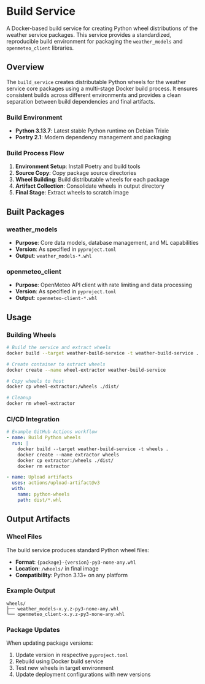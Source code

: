 # Build Service

A Docker-based build service for creating Python wheel distributions of the weather service packages. This service provides a standardized, reproducible build environment for packaging the `weather_models` and `openmeteo_client` libraries.

## Overview

The `build_service` creates distributable Python wheels for the weather service core packages using a multi-stage Docker build process. It ensures consistent builds across different environments and provides a clean separation between build dependencies and final artifacts.

### Build Environment

- **Python 3.13.7**: Latest stable Python runtime on Debian Trixie
- **Poetry 2.1**: Modern dependency management and packaging

### Build Process Flow

1. **Environment Setup**: Install Poetry and build tools
2. **Source Copy**: Copy package source directories
3. **Wheel Building**: Build distributable wheels for each package
4. **Artifact Collection**: Consolidate wheels in output directory
5. **Final Stage**: Extract wheels to scratch image

## Built Packages

### weather_models

- **Purpose**: Core data models, database management, and ML capabilities
- **Version**: As specified in `pyproject.toml`
- **Output**: `weather_models-*.whl`

### openmeteo_client

- **Purpose**: OpenMeteo API client with rate limiting and data processing
- **Version**: As specified in `pyproject.toml`
- **Output**: `openmeteo-client-*.whl`

## Usage

### Building Wheels

```bash
# Build the service and extract wheels
docker build --target weather-build-service -t weather-build-service .

# Create container to extract wheels
docker create --name wheel-extractor weather-build-service

# Copy wheels to host
docker cp wheel-extractor:/wheels ./dist/

# Cleanup
docker rm wheel-extractor
```

### CI/CD Integration

```yaml
# Example GitHub Actions workflow
- name: Build Python wheels
  run: |
    docker build --target weather-build-service -t wheels .
    docker create --name extractor wheels
    docker cp extractor:/wheels ./dist/
    docker rm extractor

- name: Upload artifacts
  uses: actions/upload-artifact@v3
  with:
    name: python-wheels
    path: dist/*.whl
```

## Output Artifacts

### Wheel Files

The build service produces standard Python wheel files:

- **Format**: `{package}-{version}-py3-none-any.whl`
- **Location**: `/wheels/` in final image
- **Compatibility**: Python 3.13+ on any platform

### Example Output

```
wheels/
├── weather_models-x.y.z-py3-none-any.whl
└── openmeteo_client-x.y.z-py3-none-any.whl
```

### Package Updates

When updating package versions:

1. Update version in respective `pyproject.toml`
2. Rebuild using Docker build service
3. Test new wheels in target environment
4. Update deployment configurations with new versions